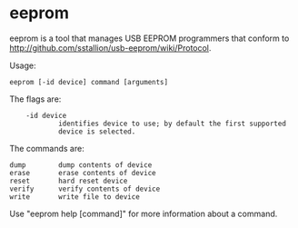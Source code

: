 # eeprom

eeprom is a tool that manages USB EEPROM programmers that conform to
http://github.com/sstallion/usb-eeprom/wiki/Protocol.

Usage:

    eeprom [-id device] command [arguments]

The flags are:

        -id device
                identifies device to use; by default the first supported
                device is selected.

The commands are:

    dump        dump contents of device
    erase       erase contents of device
    reset       hard reset device
    verify      verify contents of device
    write       write file to device

Use "eeprom help [command]" for more information about a command.
